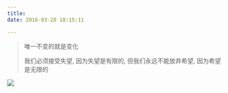```yaml
---
title: 
date: 2016-03-28 18:15:11

---
```


> 唯一不变的就是变化
>
> 我们必须接受失望, 因为失望是有限的, 但我们永远不能放弃希望, 因为希望是无限的

<!-- ![](https://s1.ax1x.com/2022/07/28/vCn1Fx.png) -->
![](https://hyz-blog.oss-cn-hangzhou.aliyuncs.com/ability.jpeg)

